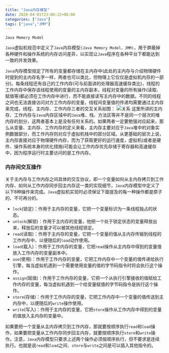 ```yaml
---
title: "Java内存模型"
date: 2020-04-01T23:00:22+08:00
categories: ["Java"]
tags: ["java","JMM"]
---
```


`Java Memory Model`
<!--more-->

`Java`虚拟机规范中定义了`Java`内存模型`(Java Memory Model，JMM)`，用于屏蔽掉各种硬件和操作系统的内存访问差异，以实现让`Java`程序在各种平台下都能达到一致的并发效果。

`Java`内存模型规定了所有的变量都存储在主内存中(此处的主内存与介绍物理硬件时提到的主内存名字一样，两者也可以类比，但物理上它仅仅是虚拟机内存的一部分)。每条线程还有自己的工作内存(可与前面讲的处理器高速缓存类比)，线程的工作内存中保存该线程使用的变量的主内存副本，线程对变量的所有操作(读取、赋值等)都必须在工作内存中进行，而不能直接读写主内存中的数据。不同的线程之间也无法直接访问对方工作内存的变量，线程间变量值的传递均需要通过主内存来完成，线程、主内存、工作内存三者的交互关系如图：
![关系](http://localhost:1313/blogs/jmm.png)
这里所讲的主内存、工作内存与`Java`内存区域中的`Java`堆、栈、方法区等并不是同一个层次的堆内存的划分，这两者基本上是没有任何关系的。如果两者一定要勉强对应起来，那么从变量、主内存、工作内存的定义来看，主内存主要对应于`Java`堆中的对象实例数据部分，而工作内存则对应于虚拟机栈中的部分区域。从更基础的层次上说，主内存直接对应于物理硬件内存，而为了获取更好的运行速度，虚拟机(或者是硬件、操作系统本身的优化措施)可能会让工作内存优先存储于寄存器和高速缓存中，因为程序运行时主要访问的是工作内存。

### 内存间交互操作

关于主内存与工作内存之间具体的交互协议，即一个变量如何从主内存拷贝到工作内存、如何从工作内存同步回主内存这一类的实现细节，`Java`内存模型中定义了以下8种操作来完成。`Java`虚拟机实现时必须保证下面提及的每一种操作都是原子的、不可再分的。

- `lock`(锁定)：作用于主内存的变量，它把一个变量标识为一条线程独占的状态。
- `unlock`(解锁)：作用于主内存的变量，他把一个处于锁定状态的变量释放出来，释放后的变量才可以被其他线程锁定。
- `read`(读取)：作用于主内存的变量，它把一个变量的值从主内存传输到线程的工作内存中，以便随后的`load`动作使用。
- `load`(载入)：作用于工作内存的变量，它把`read`操作从主内存中得到的变量值放入工作内存的变量副本中。
- `use`(使用)：作用于工作内存的变量，它把工作内存中一个变量的值传递给执行引擎，每当虚拟机遇到一个需要使用变量的值的字节码指令时将会执行这个操作。
- `assign`(赋值)：作用于工作内存的变量，它把一个从执行引擎接收的值赋给工作内存的变量，每当虚拟机遇到一个给变量赋值的字节码指令是执行这个操作。
- `store`(存储)：作用于工作内存的变量，它把工作内存中一个变量的值传送到主内存中，以便随后的`write`操作使用。
- `write`(写入)：作用于主内存的变量，它把`store`操作从工作内存中得到的变量的值放入主内存的变量中。

如果要把一个变量从主内存拷贝到工作内存，那就要按顺序执行`read`和`load`操作，如果要把变量从工作内存同步回主内存，就要按顺序执行`store`和`write`操作。注意，`Java`内存模型只要求上述两个操作必须按顺序执行，但不要求是连续执行。也就是说`read`和`load`之间、`store`与`write`之间是可以插入其他指令的。
